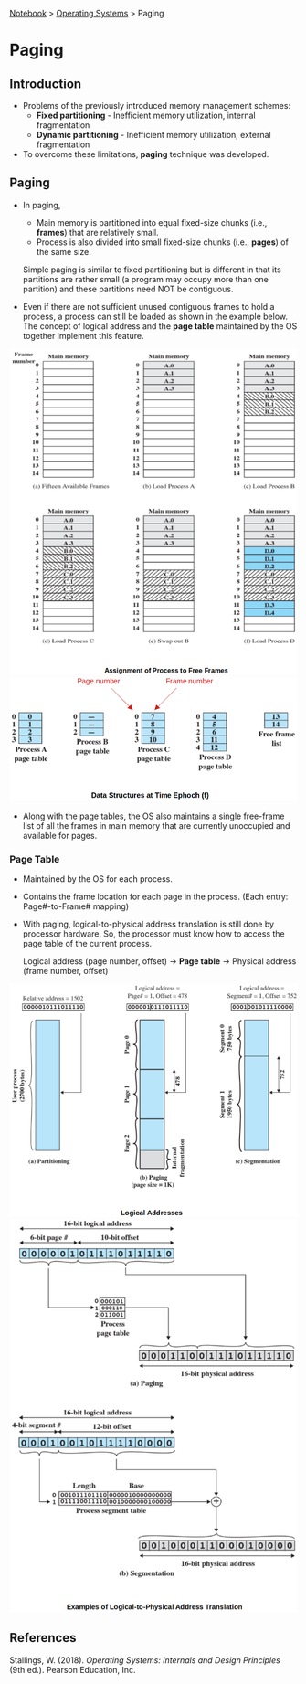 <a href="../">Notebook</a> > <a href="./">Operating Systems</a> > Paging

# Paging



## Introduction

* Problems of the previously introduced memory management schemes:
  * **Fixed partitioning** - Inefficient memory utilization, internal fragmentation
  * **Dynamic partitioning** - Inefficient memory utilization, external fragmentation
* To overcome these limitations, **paging** technique was developed. 



## Paging

* In paging, 

  * Main memory is partitioned into equal fixed-size chunks (i.e., **frames**) that are relatively small.
  * Process is also divided into small fixed-size chunks (i.e., **pages**) of the same size.

  Simple paging is similar to fixed partitioning but is different in that its partitions are rather small (a program may occupy more than one partition) and these partitions need NOT be contiguous.

* Even if there are not sufficient unused contiguous frames to hold a process, a process can still be loaded as shown in the example below. The concept of logical address and the **page table** maintained by the OS together implement this feature.



<img src="./img/assignment-of-process-to-free-frames.png" alt="assignment-of-process-to-free-frames" width="650">



<img src="./img/data-structures-at-time-epoch-f.png" alt="data-structures-at-time-epoch-f" width="600">



* Along with the page tables, the OS also maintains a single free-frame list of all the frames in main memory that are currently unoccupied and available for pages.

### Page Table

* Maintained by the OS for each process.

* Contains the frame location for each page in the process. (Each entry: Page#-to-Frame# mapping)

* With paging, logical-to-physical address translation is still done by processor hardware. So, the processor must know how to access the page table of the current process.

  Logical address (page number, offset) $\to$ **Page table** $\to$ Physical address (frame number, offset)

  

<img src="./img/logical-addresses.png" alt="logical-addresses" width="600">





<img src="./img/examples-of-logical-to-physical-address-translation.png" alt="example-of-logical-to-physical-address-translation" width="600">





## References

Stallings, W. (2018). *Operating Systems: Internals and Design Principles* (9th ed.). Pearson Education, Inc.

